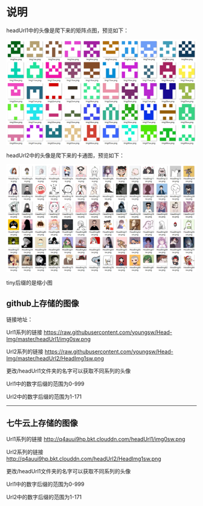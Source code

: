 # 说明

headUrl1中的头像是爬下来的矩阵点图，预览如下：

![url1](url1.PNG)

headUrl2中的头像是爬下来的卡通图，预览如下：

![url1](url2.PNG)

tiny后缀的是缩小图

## github上存储的图像

链接地址：

Url1系列的链接 https://raw.githubusercontent.com/youngsw/Head-Img/master/headUrl1/img0sw.png

Url2系列的链接 https://raw.githubusercontent.com/youngsw/Head-Img/master/headUrl2/HeadImg1sw.png

更改/headUrl1文件夹的名字可以获取不同系列的头像

Url1中的数字后缀的范围为0-999

Url2中的数字后缀的范围为1-171

---

## 七牛云上存储的图像
Url1系列的链接 http://q4auui9hp.bkt.clouddn.com/headUrl1/img0sw.png

Url2系列的链接 http://q4auui9hp.bkt.clouddn.com/headUrl2/HeadImg1sw.png

更改/headUrl1文件夹的名字可以获取不同系列的头像

Url1中的数字后缀的范围为0-999

Url2中的数字后缀的范围为1-171




